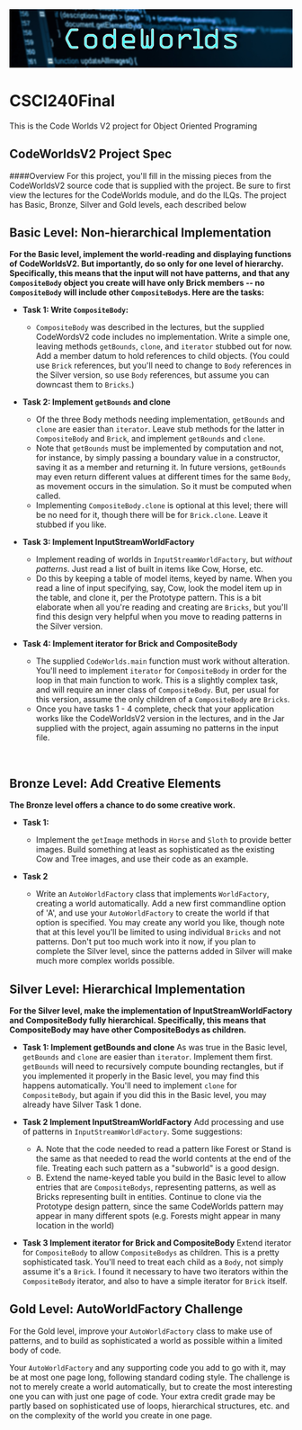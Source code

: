 <img src=".github/CodeWorlds.jpg" width="1000">

# CSCI240Final
This is the Code Worlds V2 project for Object Oriented Programing


## CodeWorldsV2 Project Spec
####Overview
For this project, you'll fill in the missing pieces from the CodeWorldsV2 source code that is supplied with the project. Be sure to first view the lectures for the CodeWorlds module, and do the ILQs.  The project has Basic, Bronze, Silver and Gold levels, each described below


## Basic Level: Non-hierarchical Implementation
**For the Basic level, implement the world-reading and displaying functions of CodeWorldsV2. But importantly, do so only for one level of hierarchy.
Specifically, this means that the input will not have patterns, and that any `CompositeBody` object you create will have only Brick members -- no `CompositeBody` will include other `CompositeBody`s. Here are the tasks:**

- **Task 1: Write `CompositeBody`:**
    - `CompositeBody` was described in the lectures, but the supplied CodeWordsV2 code includes no implementation. Write a simple one, leaving methods `getBounds`, `clone`, and `iterator` stubbed out for now. Add a member datum to hold references to child objects. (You could use `Brick` references, but you'll need to change to `Body` references in the Silver version, so use `Body` references, but assume you can downcast them to `Bricks`.)

- **Task 2: Implement `getBounds` and clone**
    - Of the three Body methods needing implementation, `getBounds` and `clone` are easier than `iterator`. Leave stub methods for the latter in `CompositeBody` and `Brick`, and implement `getBounds` and `clone`.
    - Note that `getBounds` must be implemented by computation and not, for instance, by simply passing a boundary value in a constructor, saving it as a member and returning it. In future versions, `getBounds` may even return different values at different times for the same `Body`, as movement occurs in the simulation. So it must be computed when called.
    - Implementing `CompositeBody.clone` is optional at this level; there will be no need for it, though there will be for `Brick.clone`. Leave it stubbed if you like.

- **Task 3: Implement InputStreamWorldFactory**
    - Implement reading of worlds in `InputStreamWorldFactory`, but _without patterns_. Just read a list of built in items like Cow, Horse, etc.
    - Do this by keeping a table of model items, keyed by name. When you read a line of input specifying, say, Cow, look the model item up in the table, and clone it, per the Prototype pattern. This is a bit elaborate when all you're reading and creating are `Bricks`, but you'll find this design very helpful when you move to reading patterns in the Silver version.

- **Task 4: Implement iterator for Brick and CompositeBody**
    - The supplied `CodeWorlds.main` function must work without alteration. You'll need to implement `iterator` for `CompositeBody` in order for the loop in that main function to work. This is a slightly complex task, and will require an inner class of `CompositeBody`. But, per usual for this version, assume the only children of a `CompositeBody` are `Bricks`.
    - Once you have tasks 1 - 4 complete, check that your application works like the CodeWorldsV2 version in the lectures, and in the Jar supplied with the project, again assuming no patterns in the input file.

 
## Bronze Level: Add Creative Elements
**The Bronze level offers a chance to do some creative work.**
- **Task 1:**
    - Implement the `getImage` methods in `Horse` and `Sloth` to provide better images. Build something at least as sophisticated as the existing Cow and Tree images, and use their code as an example.

- **Task 2**
    - Write an `AutoWorldFactory` class that implements `WorldFactory`, creating a world automatically. Add a new first commandline option of 'A', and use your `AutoWorldFactory` to create the world if that option is specified. You may create any world you like, though note that at this level you'll be limited to using individual `Bricks` and not patterns. Don't put too much work into it now, if you plan to complete the Silver level, since the patterns added in Silver will make much more complex worlds possible.


## Silver Level: Hierarchical Implementation
**For the Silver level, make the implementation of InputStreamWorldFactory and CompositeBody fully hierarchical. Specifically, this means that CompositeBody may have other CompositeBodys as children.**

- **Task 1: Implement getBounds and clone**
As was true in the Basic level, `getBounds` and `clone` are easier than `iterator`. Implement them first. `getBounds` will need to recursively compute bounding rectangles, but if you implemented it properly in the Basic level, you may find this happens automatically. You'll need to implement `clone` for `CompositeBody`, but again if you did this in the Basic level, you may already have Silver Task 1 done.

- **Task 2 Implement InputStreamWorldFactory**
Add processing and use of patterns in `InputStreamWorldFactory`. Some suggestions:
    - A. Note that the code needed to read a pattern like Forest or Stand is the same as that needed to read the world contents at the end of the file. Treating each such pattern as a "subworld" is a good design.
    - B. Extend the name-keyed table you build in the Basic level to allow entries that are `CompositeBodys`, representing patterns, as well as Bricks representing built in entities. Continue to clone via the Prototype design pattern, since the same CodeWorlds pattern may appear in many different spots (e.g. Forests might appear in many location in the world)

- **Task 3 Implement iterator for Brick and CompositeBody**
Extend iterator for `CompositeBody` to allow `CompositeBodys` as children. This is a pretty sophisticated task. You'll need to treat each child as a `Body`, not simply assume it's a `Brick`. I found it necessary to have two iterators within the `CompositeBody` iterator, and also to have a simple iterator for `Brick` itself.


## Gold Level: AutoWorldFactory Challenge
For the Gold level, improve your `AutoWorldFactory` class to make use of patterns, and to build as sophisticated a world as possible within a limited body of code.

Your `AutoWorldFactory` and any supporting code you add to go with it, may be at most one page long, following standard coding style. The challenge is not to merely create a world automatically, but to create the most interesting one you can with just one page of code. Your extra credit grade may be partly based on sophisticated use of loops, hierarchical structures, etc. and on the complexity of the world you create in one page.
